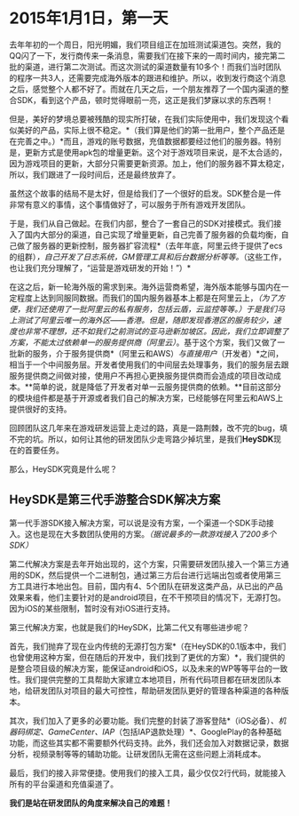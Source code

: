 2015年1月1日，第一天
========

去年年初的一个周日，阳光明媚，我们项目组正在加班测试渠道包。突然，我的QQ闪了一下，发行商传来一条消息，需要我们在接下来的一周时间内，接完第二批的渠道，进行第二次测试。而这次测试的渠道数量有10多个！而我们当时团队的程序一共3人，还需要完成海外版本的跟进和维护。所以，收到发行商这个消息之后，感觉整个人都不好了。而就在几天之后，一个朋友推荐了一个国内渠道的整合SDK，看到这个产品，顿时觉得眼前一亮，这正是我们梦寐以求的东西啊！

但是，美好的梦境总要被残酷的现实所打破，在我们实际使用中，我们发现这个看似美好的产品，实际上很不稳定。*（我们算是他们的第一批用户，整个产品还是在完善之中。）*而且，游戏的账号数据，充值数据都要经过他们的服务器。特别是，更新方式是使用apk包的增量更新。这个对于游戏项目来说，是不太合适的，因为游戏项目的更新，大部分只需要更新资源。加上，他们的服务器不算太稳定，所以，我们跟进了一段时间后，还是最终放弃了。

虽然这个故事的结局不是太好，但是给我们了一个很好的启发。SDK整合是一件非常有意义的事情，这个事情做好了，可以服务于所有游戏开发团队。

于是，我们从自己做起。在我们内部，整合了一套自己的SDK对接模式。我们接入了国内大部分的渠道，自己实现了增量更新，自己完善了服务器的负载均衡，自己做了服务器的更新控制，服务器扩容流程*（去年年底，阿里云终于提供了ecs的组群）*，自己开发了日志系统，GM管理工具和后台数据分析等等。*（这些工作，也让我们充分理解了，“运营是游戏研发的开始！”）*

在这之后，新一轮海外版的需求到来。海外运营商希望，海外版本能够与国内在一定程度上达到同服同数据。而我们的国内服务器基本上都是在阿里云上，*（为了方便，我们还使用了一批阿里云的私有服务，包括云盾，云监控等等。）*于是我们马上测试了阿里云唯一的海外区——香港。但是，随即发现香港区的服务较少，速度也非常不理想，还不如我们之前测试的亚马逊新加坡区。因此，我们立即调整了方案，不能太过依赖单一的服务提供商*（阿里云）*。基于这个方案，我们又做了一批新的服务，介于服务提供商*（阿里云和AWS）*与直接用户*（开发者）*之间，相当于一个中间服务层。开发者使用我们的中间层去处理事务，我们的服务层去跟服务提供商之间做对接，使用户不再担心更换服务提供商而会造成的项目改动成本。**简单的说，就是降低了开发者对单一云服务提供商的依赖。**目前这部分的模块组件都是基于开源或者我们自己的解决方案，已经能够在阿里云和AWS上提供很好的支持。

回顾团队这几年来在游戏研发运营上走过的路，真是一路荆棘，改不完的bug，填不完的坑。所以，如何让其他的研发团队少走弯路少掉坑里，是我们**HeySDK**现在的首要任务。

那么，HeySDK究竟是什么呢？

HeySDK是第三代手游整合SDK解决方案
---------

第一代手游SDK接入解决方案，可以说是没有方案，一个渠道一个SDK手动接入。这也是现在大多数团队使用的方案。*（据说最多的一款游戏接入了200多个SDK）*

第二代解决方案是去年开始出现的，这个方案，只需要研发团队接入一个第三方通用的SDK，然后提供一个二进制包，通过第三方后台进行远端出包或者使用第三方工具进行本地出包。目前，国内有4、5个团队在研发这类产品，从已出的产品效果来看，他们主要针对的是android项目，在不干预项目的情况下，无源打包。因为iOS的某些限制，暂时没有对iOS进行支持。

第三代解决方案，也就是我们的HeySDK，比第二代又有哪些进步呢？

首先，我们抛弃了现在业内传统的无源打包方案*（在HeySDK的0.1版本中，我们也曾使用这种方案，但在随后的开发中，我们找到了更优的方案）*，我们提供的是整合项目级的解决方案，能保证android和iOS，以及未来的WP等等平台的一致性。我们提供完整的工具帮助大家建立本地项目，所有代码项目都在研发团队本地，给研发团队对项目的最大可控性，帮助研发团队更好的管理各种渠道的各种版本。

其次，我们加入了更多的必要功能。我们完整的封装了游客登陆*（iOS必备）*、机器码绑定、GameCenter、IAP*（包括IAP退款处理）*、GooglePlay的各种基础功能，而这些其实都不需要额外代码支持。此外，我们还会加入对数据记录，数据分析，视频录制等等的辅助功能。让研发团队无需在这些问题上消耗成本。

最后，我们的接入非常便捷。使用我们的接入工具，最少仅仅2行代码，就能接入所有的平台渠道和充值渠道了。

**我们是站在研发团队的角度来解决自己的难题！**
